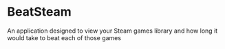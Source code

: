 # BeatSteam
An application designed to view your Steam games library and how long it would take to beat each of those games
